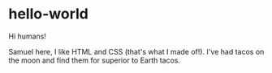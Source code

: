 # hello-world

Hi humans!

Samuel here, I like HTML and CSS (that's what I made of!).
I've had tacos on the moon and find them for superior to Earth tacos.
